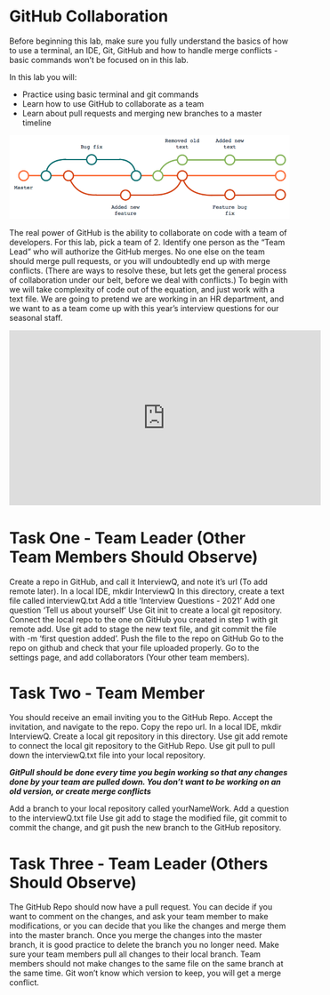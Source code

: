 # GitHub Collaboration

Before beginning this lab, make sure you fully understand the basics of how to use a terminal, an IDE, Git, GitHub and how to handle merge conflicts - basic commands won’t be focused on in this lab.

In this lab you will:
* Practice using basic terminal and git commands
* Learn how to use GitHub to collaborate as a team
* Learn about pull requests and merging new branches to a master timeline

![gitTimeline](https://raw.githubusercontent.com/jmichalenko/GitCollaboration/main/GitCollaboration.png)

The real power of GitHub is the ability to collaborate on code with a team of developers.  For this lab, pick a team of 2. Identify one person as the “Team Lead” who will authorize the GitHub merges.  No one else on the team should merge pull requests, or you will undoubtedly end up with merge conflicts. (There are ways to resolve these, but lets get the general process of collaboration under our belt, before we deal with conflicts.)  To begin with we will take complexity of code out of the equation, and just work with a text file.  We are going to pretend we are working in an HR department, and we want to as a team come up with this year’s interview questions for our seasonal staff.

<iframe width="560" height="315" src="https://www.youtube.com/embed/w3jLJU7DT5E" frameborder="0" allow="accelerometer; autoplay; clipboard-write; encrypted-media; gyroscope; picture-in-picture" allowfullscreen></iframe>

# Task One - Team Leader (Other Team Members Should Observe)

Create a repo in GitHub, and call it InterviewQ, and note it’s url (To add remote later).
In a local IDE, mkdir InterviewQ 
In this directory, create a text file called interviewQ.txt
Add a title ‘Interview Questions - 2021’
Add one question ‘Tell us about yourself’
Use Git init to create a local git repository.  Connect the local repo to the one on GitHub you created in step 1 with git remote add.  Use git add to stage the new text file, and git commit the file with -m ‘first question added’. Push the file to the repo on GitHub
Go to the repo on github and check that your file uploaded properly. 
Go to the settings page, and add collaborators (Your other team members).

# Task Two - Team Member

You should receive an email inviting you to the GitHub Repo.  Accept the invitation, and navigate to the repo.  Copy the repo url.
In a local IDE, mkdir InterviewQ.  Create a local git repository in this directory.  Use git add remote to connect the local git repository to the GitHub Repo.
Use git pull to pull down the interviewQ.txt file into your local repository. 

***GitPull should be done every time you begin working so that any changes done by your team are pulled down.  You don’t want to be working on an old version, or create merge conflicts***

Add a branch to your local repository called yourNameWork.
Add a question to the interviewQ.txt file
Use git add to stage the modified file, git commit to commit the change, and git push the new branch to the GitHub repository.

# Task Three - Team Leader (Others Should Observe)

 The GitHub Repo should now have a pull request. You can decide if you want to comment on the changes, and ask your team member to make modifications, or you can decide that you like the changes and merge them into the master branch.
Once you merge the changes into the master branch, it is good practice to delete the branch you no longer need.
Make sure your team members pull all changes to their local branch.
Team members should not make changes to the same file on the same branch at the same time.  Git won’t know which version to keep, you will get a merge conflict.
